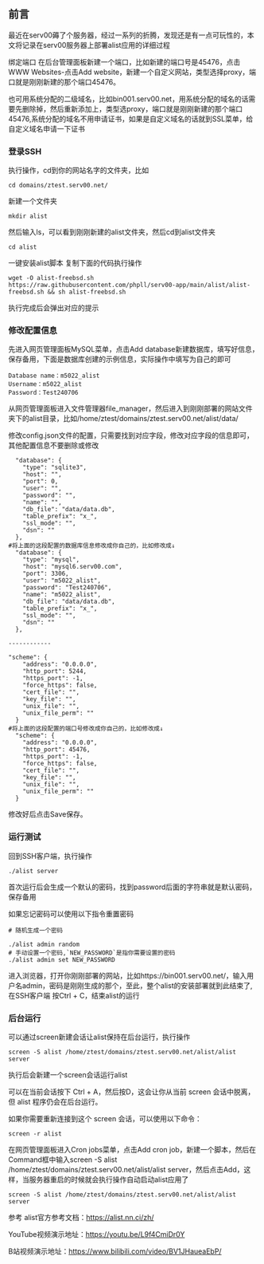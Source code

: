 ## 前言
最近在serv00薅了个服务器，经过一系列的折腾，发现还是有一点可玩性的，本文将记录在serv00服务器上部署alist应用的详细过程

绑定端口
在后台管理面板新建一个端口，比如新建的端口号是45476，点击WWW Websites-点击Add website，新建一个自定义网站，类型选择proxy，端口就是刚刚新建的那个端口45476。

也可用系统分配的二级域名，比如bin001.serv00.net，用系统分配的域名的话需要先删除掉，然后重新添加上，类型选proxy，端口就是刚刚新建的那个端口45476,系统分配的域名不用申请证书，如果是自定义域名的话就到SSL菜单，给自定义域名申请一下证书

### 登录SSH
执行操作，cd到你的网站名字的文件夹，比如
```
cd domains/ztest.serv00.net/
```
新建一个文件夹
```
mkdir alist
```
然后输入ls，可以看到刚刚新建的alist文件夹，然后cd到alist文件夹
```
cd alist
```
一键安装alist脚本
复制下面的代码执行操作
```
wget -O alist-freebsd.sh https://raw.githubusercontent.com/phpll/serv00-app/main/alist/alist-freebsd.sh && sh alist-freebsd.sh
```
执行完成后会弹出对应的提示

### 修改配置信息
先进入网页管理面板MySQL菜单，点击Add database新建数据库，填写好信息，保存备用，下面是数据库创建的示例信息，实际操作中填写为自己的即可
```
Database name：m5022_alist
Username：m5022_alist
Password：Test240706
```
从网页管理面板进入文件管理器file_manager，然后进入到刚刚部署的网站文件夹下的alist目录，比如/home/ztest/domains/ztest.serv00.net/alist/data/

修改config.json文件的配置，只需要找到对应字段，修改对应字段的信息即可，其他配置信息不要删除或修改
```
  "database": {
    "type": "sqlite3",
    "host": "",
    "port": 0,
    "user": "",
    "password": "",
    "name": "",
    "db_file": "data/data.db",
    "table_prefix": "x_",
    "ssl_mode": "",
    "dsn": ""
  },
#将上面的这段配置的数据库信息修改成你自己的，比如修改成↓
  "database": {
    "type": "mysql",
    "host": "mysql6.serv00.com",
    "port": 3306,
    "user": "m5022_alist",
    "password": "Test240706",
    "name": "m5022_alist",
    "db_file": "data/data.db",
    "table_prefix": "x_",
    "ssl_mode": "",
    "dsn": ""
  },

------------

"scheme": {
    "address": "0.0.0.0",
    "http_port": 5244,
    "https_port": -1,
    "force_https": false,
    "cert_file": "",
    "key_file": "",
    "unix_file": "",
    "unix_file_perm": ""
  }
#将上面的这段配置的端口号修改成你自己的，比如修改成↓
  "scheme": {
    "address": "0.0.0.0",
    "http_port": 45476,
    "https_port": -1,
    "force_https": false,
    "cert_file": "",
    "key_file": "",
    "unix_file": "",
    "unix_file_perm": ""
  }
```
修改好后点击Save保存。

### 运行测试
回到SSH客户端，执行操作
```
./alist server
```
首次运行后会生成一个默认的密码，找到password后面的字符串就是默认密码，保存备用

如果忘记密码可以使用以下指令重置密码
```
# 随机生成一个密码

./alist admin random
# 手动设置一个密码,`NEW_PASSWORD`是指你需要设置的密码
./alist admin set NEW_PASSWORD
```
进入浏览器，打开你刚刚部署的网站，比如https://bin001.serv00.net/，输入用户名admin，密码是刚刚生成的那个，至此，整个alist的安装部署就到此结束了,在SSH客户端 按Ctrl + C，结束alist的运行

### 后台运行
可以通过screen新建会话让alist保持在后台运行，执行操作
```
screen -S alist /home/ztest/domains/ztest.serv00.net/alist/alist server
```
执行后会新建一个screen会话运行alist

可以在当前会话按下 Ctrl + A，然后按D，这会让你从当前 screen 会话中脱离，但 alist 程序仍会在后台运行。

如果你需要重新连接到这个 screen 会话，可以使用以下命令：
```
screen -r alist
```
在网页管理面板进入Cron jobs菜单，点击Add cron job，新建一个脚本，然后在Command框中输入screen -S alist /home/ztest/domains/ztest.serv00.net/alist/alist server，然后点击Add，这样，当服务器重启的时候就会执行操作自动启动alist应用了
```
screen -S alist /home/ztest/domains/ztest.serv00.net/alist/alist server
```
参考
alist官方参考文档：https://alist.nn.ci/zh/

YouTube视频演示地址：https://youtu.be/L9f4CmiDr0Y

B站视频演示地址：https://www.bilibili.com/video/BV1JHaueaEbP/

